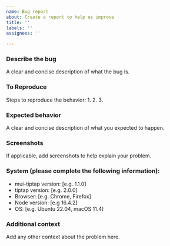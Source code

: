 ```yaml
---
name: Bug report
about: Create a report to help us improve
title: ''
labels: ''
assignees: ''

---
```


### Describe the bug

A clear and concise description of what the bug is.

### To Reproduce

Steps to reproduce the behavior:
1.
2.
3.

### Expected behavior

A clear and concise description of what you expected to happen.

### Screenshots

If applicable, add screenshots to help explain your problem.

### System (please complete the following information):

 - mui-tiptap version: [e.g. 1.1.0]
 - tiptap version: [e.g. 2.0.0]
 - Browser: [e.g. Chrome, Firefox]
 - Node version: [e.g 16.4.2]
 - OS: [e.g. Ubuntu 22.04, macOS 11.4]

### Additional context

Add any other context about the problem here.
